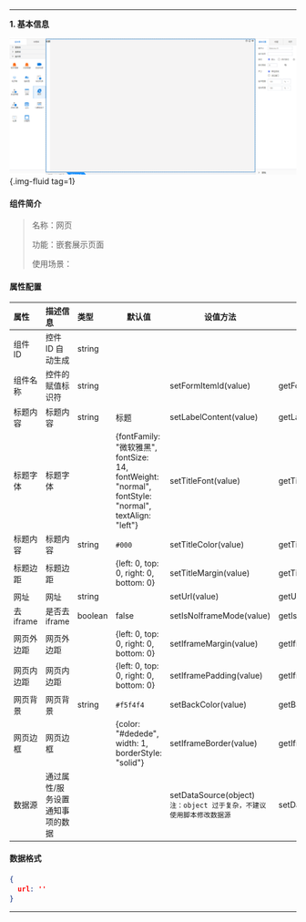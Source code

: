 <h2></h2>

---

**1\. 基本信息**

![网页](../../assets/img/webview.png "网页"){.img-fluid tag=1}

#### **组件简介**

> 名称：网页
>
> 功能：嵌套展示页面
>
> 使用场景：

#### **属性配置**

| 属性    | 描述信息         | 类型   | 默认值 | 设值方法                   | 取值方法   |
| :------ | :--------------- | :----- | ------ | -------------------------- | ---------- |
| 组件 ID | 控件 ID 自动生成 | string |        |                            |            |
| 组件名称    | 控件的赋值标识符       | string |        | setFormItemId(value) | getFormItemId() |
标题内容|标题内容|string|标题|setLabelContent(value)|getLabelContent()
标题字体|标题字体||{fontFamily: "微软雅黑", fontSize: 14, fontWeight: "normal", fontStyle: "normal", textAlign: "left"}|setTitleFont(value)|getTitleFont()
标题内容|标题内容|string|`#000`|setTitleColor(value)|getTitleColor()
标题边距|标题边距||{left: 0, top: 0, right: 0, bottom: 0}|setTitleMargin(value)|getTitleMargin()
网址|网址|string||setUrl(value)|getUrl()
去iframe|是否去iframe|boolean|false|setIsNoIframeMode(value)|getIsNoIframeMode()
网页外边距|网页外边距||{left: 0, top: 0, right: 0, bottom: 0}|setIframeMargin(value)|getIframeMargin()
网页内边距|网页内边距||{left: 0, top: 0, right: 0, bottom: 0}|setIframePadding(value)|getIframePadding()
网页背景|网页背景|string|`#f5f4f4`|setBackColor(value)|getBackColor()
网页边框|网页边框||{color: "#dedede", width: 1, borderStyle: "solid"}|setIframeBorder(value)|getIframeBorder()
数据源|通过属性/服务设置通知事项的数据||  | setDataSource(object) `注：object 过于复杂，不建议使用脚本修改数据源`|setDataSource() 



#### **数据格式**

```json
{
  url: ''
}
```

---